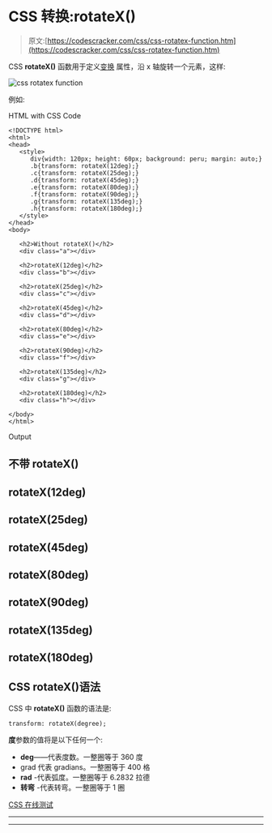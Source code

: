 # CSS 转换:rotateX()

> 原文:[https://codescracker.com/css/css-rotatex-function.htm](https://codescracker.com/css/css-rotatex-function.htm)

CSS **rotateX()** 函数用于定义[变换](/css/css-transform.htm) 属性，沿 x 轴旋转一个元素，这样:

![css rotatex function](../Images/8d658626d9f53ed763523bbc18816754.png)

例如:

HTML with CSS Code

```
<!DOCTYPE html>
<html>
<head>
   <style>
      div{width: 120px; height: 60px; background: peru; margin: auto;}
      .b{transform: rotateX(12deg);}
      .c{transform: rotateX(25deg);}
      .d{transform: rotateX(45deg);}
      .e{transform: rotateX(80deg);}
      .f{transform: rotateX(90deg);}
      .g{transform: rotateX(135deg);}
      .h{transform: rotateX(180deg);}
   </style>
</head>
<body>

   <h2>Without rotateX()</h2>
   <div class="a"></div>

   <h2>rotateX(12deg)</h2>
   <div class="b"></div>

   <h2>rotateX(25deg)</h2>
   <div class="c"></div>

   <h2>rotateX(45deg)</h2>
   <div class="d"></div>

   <h2>rotateX(80deg)</h2>
   <div class="e"></div>

   <h2>rotateX(90deg)</h2>
   <div class="f"></div>

   <h2>rotateX(135deg)</h2>
   <div class="g"></div>

   <h2>rotateX(180deg)</h2>
   <div class="h"></div>

</body>
</html>
```

Output

## 不带 rotateX()

## rotateX(12deg)

## rotateX(25deg)

## rotateX(45deg)

## rotateX(80deg)

## rotateX(90deg)

## rotateX(135deg)

## rotateX(180deg)

## CSS rotateX()语法

CSS 中 **rotateX()** 函数的语法是:

```
transform: rotateX(degree);
```

**度**参数的值将是以下任何一个:

*   **deg**——代表度数。一整圈等于 360 度
*   grad 代表 gradians。一整圈等于 400 格
*   **rad** -代表弧度。一整圈等于 6.2832 拉德
*   **转弯** -代表转弯。一整圈等于 1 圈

[CSS 在线测试](/exam/showtest.php?subid=5)

* * *

* * *